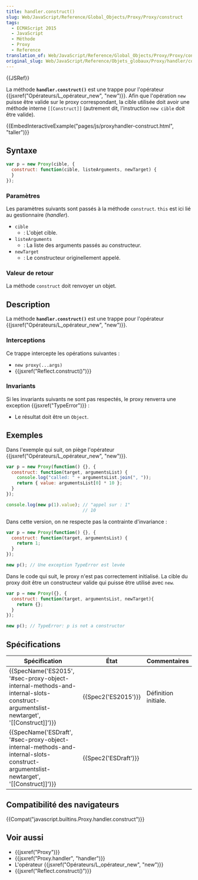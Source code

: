 ```yaml
---
title: handler.construct()
slug: Web/JavaScript/Reference/Global_Objects/Proxy/Proxy/construct
tags:
  - ECMAScript 2015
  - JavaScript
  - Méthode
  - Proxy
  - Reference
translation_of: Web/JavaScript/Reference/Global_Objects/Proxy/Proxy/construct
original_slug: Web/JavaScript/Reference/Objets_globaux/Proxy/handler/construct
---
```

{{JSRef}}

La méthode **`handler.construct()`** est une trappe pour l'opérateur {{jsxref("Opérateurs/L_opérateur_new", "new")}}. Afin que l'opération `new` puisse être valide sur le proxy correspondant, la cible utilisée doit avoir une méthode interne `[[Construct]]` (autrement dit, l'instruction `new cible` doit être valide).

{{EmbedInteractiveExample("pages/js/proxyhandler-construct.html", "taller")}}

## Syntaxe

```js
var p = new Proxy(cible, {
  construct: function(cible, listeArguments, newTarget) {
  }
});
```

### Paramètres

Les paramètres suivants sont passés à la méthode `construct`.  `this` est ici lié au gestionnaire (_handler_).

- `cible`
  - : L'objet cible.
- `listeArguments`
  - : La liste des arguments passés au constructeur.
- `newTarget`
  - : Le constructeur originellement appelé.

### Valeur de retour

La méthode `construct` doit renvoyer un objet.

## Description

La méthode **`handler.construct()`** est une trappe pour l'opérateur {{jsxref("Opérateurs/L_opérateur_new", "new")}}.

### Interceptions

Ce trappe intercepte les opérations suivantes :

- `new proxy(...args)`
- {{jsxref("Reflect.construct()")}}

### Invariants

Si les invariants suivants ne sont pas respectés, le proxy renverra une exception {{jsxref("TypeError")}} :

- Le résultat doit être un `Object`.

## Exemples

Dans l'exemple qui suit, on piège l'opérateur {{jsxref("Opérateurs/L_opérateur_new", "new")}}.

```js
var p = new Proxy(function() {}, {
  construct: function(target, argumentsList) {
    console.log("called: " + argumentsList.join(", "));
    return { value: argumentsList[0] * 10 };
  }
});

console.log(new p(1).value); // "appel sur : 1"
                             // 10
```

Dans cette version, on ne respecte pas la contrainte d'invariance :

```js
var p = new Proxy(function() {}, {
  construct: function(target, argumentsList) {
    return 1;
  }
});

new p(); // Une exception TypeError est levée
```

Dans le code qui suit, le proxy n'est pas correctement initialisé. La cible du proxy doit être un constructeur valide qui puisse être utilisé avec `new`.

```js
var p = new Proxy({}, {
  construct: function(target, argumentsList, newTarget){
    return {};
  }
});

new p(); // TypeError: p is not a constructor
```

## Spécifications

| Spécification                                                                                                                                                                    | État                         | Commentaires         |
| -------------------------------------------------------------------------------------------------------------------------------------------------------------------------------- | ---------------------------- | -------------------- |
| {{SpecName('ES2015', '#sec-proxy-object-internal-methods-and-internal-slots-construct-argumentslist-newtarget', '[[Construct]]')}}     | {{Spec2('ES2015')}}     | Définition initiale. |
| {{SpecName('ESDraft', '#sec-proxy-object-internal-methods-and-internal-slots-construct-argumentslist-newtarget', '[[Construct]]')}} | {{Spec2('ESDraft')}} |                      |

## Compatibilité des navigateurs

{{Compat("javascript.builtins.Proxy.handler.construct")}}

## Voir aussi

- {{jsxref("Proxy")}}
- {{jsxref("Proxy.handler", "handler")}}
- L'opérateur {{jsxref("Opérateurs/L_opérateur_new", "new")}}
- {{jsxref("Reflect.construct()")}}
